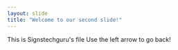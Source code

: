 ```yaml
---
layout: slide
title: "Welcome to our second slide!"
---
```

This is Signstechguru's file
Use the left arrow to go back!
